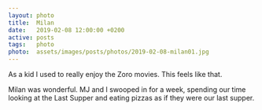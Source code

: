 ```yaml
---
layout: photo
title:  Milan
date:   2019-02-08 12:00:00 +0200
active: posts
tags:   photo
photo:  assets/images/posts/photos/2019-02-08-milan01.jpg
---
```


As a kid I used to really enjoy the Zoro movies. This feels like that.

Milan was wonderful. MJ and I swooped in for a week, spending our time
looking at the Last Supper and eating pizzas as if they were our last
supper.
